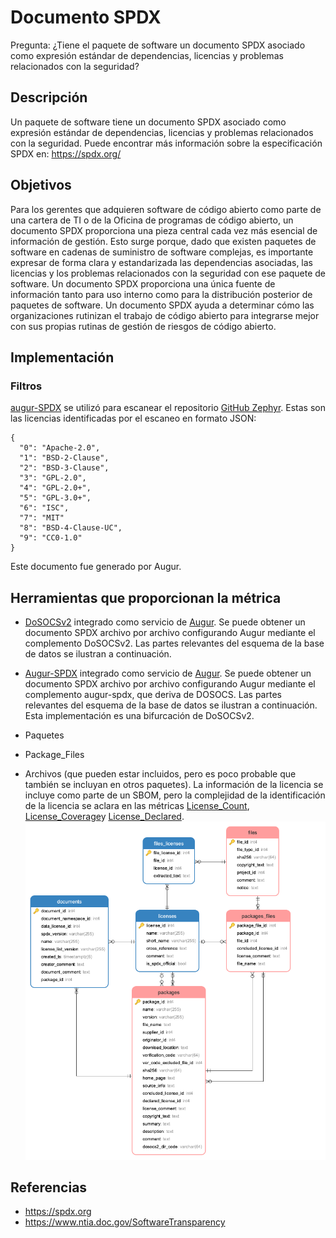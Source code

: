 # Documento SPDX

Pregunta: ¿Tiene el paquete de software un documento SPDX asociado como expresión estándar de dependencias, licencias y problemas relacionados con la seguridad?

## Descripción
Un paquete de software tiene un documento SPDX asociado como expresión estándar de dependencias, licencias y problemas relacionados con la seguridad. Puede encontrar más información sobre la especificación SPDX en: https://spdx.org/

## Objetivos
Para los gerentes que adquieren software de código abierto como parte de una cartera de TI o de la Oficina de programas de código abierto, un documento SPDX proporciona una pieza central cada vez más esencial de información de gestión.  Esto surge porque, dado que existen paquetes de software en cadenas de suministro de software complejas, es importante expresar de forma clara y estandarizada las dependencias asociadas, las licencias y los problemas relacionados con la seguridad con ese paquete de software. Un documento SPDX proporciona una única fuente de información tanto para uso interno como para la distribución posterior de paquetes de software. Un documento SPDX ayuda a determinar cómo las organizaciones rutinizan el trabajo de código abierto para integrarse mejor con sus propias rutinas de gestión de riesgos de código abierto.

## Implementación

### Filtros

[augur-SPDX](https://github.com/chaoss/augur-spdx) se utilizó para escanear el repositorio [GitHub Zephyr](https://github.com/zephyrproject-rtos/zephyr). Estas son las licencias identificadas por el escaneo en formato JSON:
```
{
  "0": "Apache-2.0",
  "1": "BSD-2-Clause",
  "2": "BSD-3-Clause",
  "3": "GPL-2.0",
  "4": "GPL-2.0+",
  "5": "GPL-3.0+",
  "6": "ISC",
  "7": "MIT"
  "8": "BSD-4-Clause-UC",
  "9": "CC0-1.0"
}
```
Este documento fue generado por Augur.

## Herramientas que proporcionan la métrica

* [DoSOCSv2](https://github.com/DoSOCSv2/DoSOCSv2) integrado como servicio de [Augur](https://github.com/chaoss/augur). Se puede obtener un documento SPDX archivo por archivo configurando Augur mediante el complemento DoSOCSv2.  Las partes relevantes del esquema de la base de datos se ilustran a continuación.
* [Augur-SPDX](https://github.com/chaoss/augur-spdx) integrado como servicio de [Augur](https://github.com/chaoss/augur). Se puede obtener un documento SPDX archivo por archivo configurando Augur mediante el complemento augur-spdx, que deriva de DOSOCS.  Las partes relevantes del esquema de la base de datos se ilustran a continuación. Esta implementación es una bifurcación de DoSOCSv2.

* Paquetes
* Package_Files
* Archivos (que pueden estar incluidos, pero es poco probable que también se incluyan en otros paquetes). La información de la licencia se incluye como parte de un SBOM, pero la complejidad de la identificación de la licencia se aclara en las métricas [License_Count](https://github.com/chaoss/wg-risk/blob/master/metrics/License_Count.md), [License_Coverage](https://github.com/chaoss/wg-risk/blob/master/metrics/License_Coverage.md)y [License_Declared](https://github.com/chaoss/wg-risk/blob/master/metrics/License_Declared.md). ![SBOM](images/spdx-document_sbom.png)


## Referencias
* https://spdx.org
* https://www.ntia.doc.gov/SoftwareTransparency  


